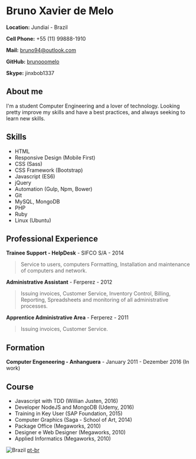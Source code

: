 # Bruno Xavier de Melo

**Location:** Jundiaí - Brazil

**Cell Phone:** +55 (11) 99888-1910

**Mail:** bruno94@outlook.com

**GitHub:** [brunooomelo](www.github.com/brunooomelo)

**Skype:** jinxbob1337

## About me
I'm a student Computer Engineering and a lover of technology. Looking pretty improve my skills and have a best practices, and always seeking to learn new skills.

## Skills
* HTML
* Responsive Design (Mobile First)
* CSS (Sass)
* CSS Framework (Bootstrap)
* Javascript (ES6)
* jQuery
* Automation (Gulp, Npm, Bower)
* Git
* MySQL, MongoDB
* PHP
* Ruby
* Linux (Ubuntu)

## Professional Experience

**Trainee Support - HelpDesk** - SIFCO S/A - 2014
> Service to users, computers Formatting, Installation and maintenance of computers and network.

**Administrative Assistant** - Ferperez - 2012
> Issuing invoices, Customer Service, Inventory Control, Billing, Reporting, Spreadsheets and monitoring of all administrative processes.

**Apprentice Administrative Area** - Ferperez - 2011
> Issuing invoices, Customer Service.

## Formation

**Computer Engeneering - Anhanguera** - January 2011 - Dezember 2016 (In work)

## Course
* Javascript with TDD (Willian Justen, 2016)
* Developer NodeJS and MongoDB (Udemy, 2016)
* Training in Key User (SAP Foundation, 2015)
* Computer Graphics (Saga - School of Art, 2014)
* Package Office (Megaworks, 2010)
* Designer e Web Designer (Megaworks, 2010)
* Applied Informatics (Megaworks, 2010)

![Brazil](https://raw.githubusercontent.com/stevenrskelton/flag-icon/master/png/16/country-4x3/br.png "Brazil") [pt-br](readme-ptbr.md)
